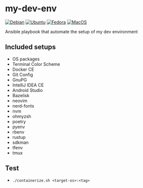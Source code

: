 # my-dev-env
[![Debian](https://github.com/lyang/my-dot-files/actions/workflows/debian.yml/badge.svg)](https://github.com/lyang/my-dot-files/actions/workflows/debian.yml) [![Ubuntu](https://github.com/lyang/my-dot-files/actions/workflows/ubuntu.yml/badge.svg)](https://github.com/lyang/my-dot-files/actions/workflows/ubuntu.yml) [![Fedora](https://github.com/lyang/my-dot-files/actions/workflows/fedora.yml/badge.svg)](https://github.com/lyang/my-dot-files/actions/workflows/fedora.yml) [![MacOS](https://github.com/lyang/my-dot-files/actions/workflows/macos.yml/badge.svg)](https://github.com/lyang/my-dot-files/actions/workflows/macos.yml)

Ansible playbook that automate the setup of my dev environment

## Included setups
* OS packages
* Terminal Color Scheme
* Docker CE
* Git Config
* GnuPG
* IntelliJ IDEA CE
* Android Studio
* Bazelisk
* neovim
* nerd-fonts
* nvm
* ohmyzsh
* poetry
* pyenv
* rbenv
* rustup
* sdkman
* tfenv
* tmux

## Test
* `./containerize.sh <target-os>:<tag>`
